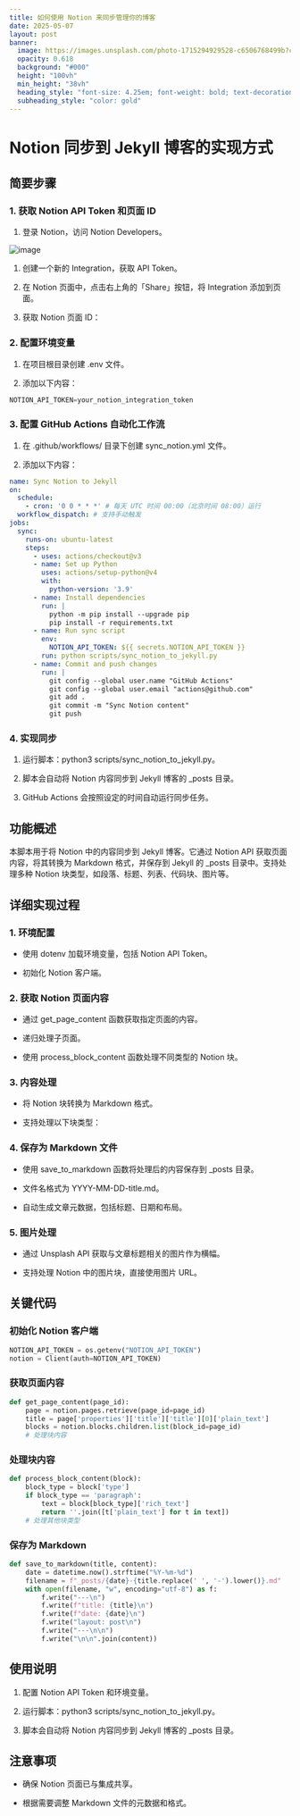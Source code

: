 ```yaml
---
title: 如何使用 Notion 来同步管理你的博客
date: 2025-05-07
layout: post
banner:
  image: https://images.unsplash.com/photo-1715294929528-c6506768499b?crop=entropy&cs=tinysrgb&fit=max&fm=jpg&ixid=M3w2OTIwMzJ8MHwxfHJhbmRvbXx8fHx8fHx8fDE3NDY2Mjc3MDl8&ixlib=rb-4.1.0&q=80&w=1080
  opacity: 0.618
  background: "#000"
  height: "100vh"
  min_height: "38vh"
  heading_style: "font-size: 4.25em; font-weight: bold; text-decoration: underline"
  subheading_style: "color: gold"
---
```


# Notion 同步到 Jekyll 博客的实现方式

## 简要步骤

### 1. 获取 Notion API Token 和页面 ID

1. 登录 Notion，访问 Notion Developers。

![image](https://prod-files-secure.s3.us-west-2.amazonaws.com/a7a0cc5a-89b9-4cda-8686-1fba0ca52f40/d19c1afe-dea5-4312-9333-786b0ba83054/image.png?X-Amz-Algorithm=AWS4-HMAC-SHA256&X-Amz-Content-Sha256=UNSIGNED-PAYLOAD&X-Amz-Credential=ASIAZI2LB466UWEYGJ57%2F20250507%2Fus-west-2%2Fs3%2Faws4_request&X-Amz-Date=20250507T142149Z&X-Amz-Expires=3600&X-Amz-Security-Token=IQoJb3JpZ2luX2VjELb%2F%2F%2F%2F%2F%2F%2F%2F%2F%2FwEaCXVzLXdlc3QtMiJIMEYCIQCrtTJ0rgWNN4X9RvwPEMXvvmAMI0%2BMafpqITniahUKOgIhAOCJaIESXSr8EMNB6AVDkbLzawV3n%2Fad%2FXqUdPvP4O5EKv8DCF8QABoMNjM3NDIzMTgzODA1Igy%2BZETvGRtdC3FvPFUq3AMls2lKB9H%2F8aQIQ%2FVOxxae8FpshUGK5ry%2F9hUbDk1dlvfGul2iS4s2%2BlJKxf8H58KQR0FFmm4Zj7XzizJaPTaIvyRzissTAg0zRbKxsG%2F3cS8ywZD74Qc4vrVbnHgEC9%2BHEwXNyUQnnT4QJRpPhXtN46Qx7t1H8Tp2aDcUKu5osfx1nDwILekNib7979D%2BRAIIlIm%2BkhI060Mr%2FdaIJO%2BjRNEXWnEzsxicydk5epP2Xo7rtKWlYIfvtRoEArNEwxT%2FhsqCCm1OZtiBgi8aELM8KsWJkqXs1owrQYcVCDBWlM7EXMlyYOsLo3RuLG%2B1i30dqR5dPoq1vk8WgyFCbcGA1fSXSYgEaUcDa98h1U0kbHzITOcY5SBQZhVFAI9m3F44SX5c92ciXFPmBsVRRrg2qbPtFYmEknzOBJy02T5wDL1ur06XqAkC8V6L5UmCMKoe7Qnce7hnSHgIx82rv8wjRcJyrKPpIFQ6MPGe9r6h58FD4KK7Ky1LgEmRqlG1eEpUgfQJakbl9rzRolNN09Rvxq507KjMK58%2Fup%2FW%2Bil%2BID3JryrLcIdSFBYxbd4Dd%2BZWKlo5L3CW3WNUScjN5rSClvAnUXSV76sZ4yXDyWmY9Fc4XiZPqjOpNsRS8DCi0O3ABjqkAT7T0GC9VlLDWj4AUJCoZ16ndUPV6%2FsagdRnGDvMEeQ5V6sSn%2FHFzD%2FTK%2F6so5ysfawLObz6TULOzUz2%2FCPvQBko44q%2BfHe%2FfnniNbt7dbBHCFGv7NGPceaFqMifZta2w5ucGui%2BsR6CIa3bX42gYU7esQV1ofWVK5e1SAZLWr40ru3Sq%2FisJdPyhB65SBBxGnt8ZQhUE2y6%2BPbUlfGOrg0M8aM%2B&X-Amz-Signature=3bf60fbde8fbc6952a85259af386d30466197edf752aadc1b5b318f8af8f7e81&X-Amz-SignedHeaders=host&x-id=GetObject)

1. 创建一个新的 Integration，获取 API Token。

1. 在 Notion 页面中，点击右上角的「Share」按钮，将 Integration 添加到页面。

1. 获取 Notion 页面 ID：


### 2. 配置环境变量

1. 在项目根目录创建 .env 文件。

1. 添加以下内容：

```javascript
NOTION_API_TOKEN=your_notion_integration_token
```

### 3. 配置 GitHub Actions 自动化工作流

1. 在 .github/workflows/ 目录下创建 sync_notion.yml 文件。

1. 添加以下内容：

```yaml
name: Sync Notion to Jekyll
on:
  schedule:
    - cron: '0 0 * * *' # 每天 UTC 时间 00:00（北京时间 08:00）运行
  workflow_dispatch: # 支持手动触发
jobs:
  sync:
    runs-on: ubuntu-latest
    steps:
      - uses: actions/checkout@v3
      - name: Set up Python
        uses: actions/setup-python@v4
        with:
          python-version: '3.9'
      - name: Install dependencies
        run: |
          python -m pip install --upgrade pip
          pip install -r requirements.txt
      - name: Run sync script
        env:
          NOTION_API_TOKEN: ${{ secrets.NOTION_API_TOKEN }}
        run: python scripts/sync_notion_to_jekyll.py
      - name: Commit and push changes
        run: |
          git config --global user.name "GitHub Actions"
          git config --global user.email "actions@github.com"
          git add .
          git commit -m "Sync Notion content"
          git push
```

### 4. 实现同步

1. 运行脚本：python3 scripts/sync_notion_to_jekyll.py。

1. 脚本会自动将 Notion 内容同步到 Jekyll 博客的 _posts 目录。

1. GitHub Actions 会按照设定的时间自动运行同步任务。

## 功能概述

本脚本用于将 Notion 中的内容同步到 Jekyll 博客。它通过 Notion API 获取页面内容，将其转换为 Markdown 格式，并保存到 Jekyll 的 _posts 目录中。支持处理多种 Notion 块类型，如段落、标题、列表、代码块、图片等。

## 详细实现过程

### 1. 环境配置

- 使用 dotenv 加载环境变量，包括 Notion API Token。

- 初始化 Notion 客户端。

### 2. 获取 Notion 页面内容

- 通过 get_page_content 函数获取指定页面的内容。

- 递归处理子页面。

- 使用 process_block_content 函数处理不同类型的 Notion 块。

### 3. 内容处理

- 将 Notion 块转换为 Markdown 格式。

- 支持处理以下块类型：


### 4. 保存为 Markdown 文件

- 使用 save_to_markdown 函数将处理后的内容保存到 _posts 目录。

- 文件名格式为 YYYY-MM-DD-title.md。

- 自动生成文章元数据，包括标题、日期和布局。

### 5. 图片处理

- 通过 Unsplash API 获取与文章标题相关的图片作为横幅。

- 支持处理 Notion 中的图片块，直接使用图片 URL。

## 关键代码

### 初始化 Notion 客户端

```python
NOTION_API_TOKEN = os.getenv("NOTION_API_TOKEN")
notion = Client(auth=NOTION_API_TOKEN)
```

### 获取页面内容

```python
def get_page_content(page_id):
    page = notion.pages.retrieve(page_id=page_id)
    title = page['properties']['title']['title'][0]['plain_text']
    blocks = notion.blocks.children.list(block_id=page_id)
    # 处理块内容
```

### 处理块内容

```python
def process_block_content(block):
    block_type = block['type']
    if block_type == 'paragraph':
        text = block[block_type]['rich_text']
        return ''.join([t['plain_text'] for t in text])
    # 处理其他块类型
```

### 保存为 Markdown

```python
def save_to_markdown(title, content):
    date = datetime.now().strftime("%Y-%m-%d")
    filename = f"_posts/{date}-{title.replace(' ', '-').lower()}.md"
    with open(filename, "w", encoding="utf-8") as f:
        f.write("---\n")
        f.write(f"title: {title}\n")
        f.write(f"date: {date}\n")
        f.write("layout: post\n")
        f.write("---\n\n")
        f.write("\n\n".join(content))
```

## 使用说明

1. 配置 Notion API Token 和环境变量。

1. 运行脚本：python3 scripts/sync_notion_to_jekyll.py。

1. 脚本会自动将 Notion 内容同步到 Jekyll 博客的 _posts 目录。

## 注意事项

- 确保 Notion 页面已与集成共享。

- 根据需要调整 Markdown 文件的元数据和格式。